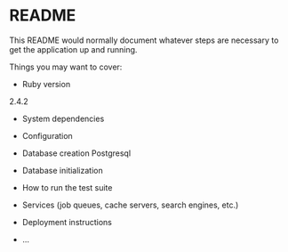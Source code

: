 # README

This README would normally document whatever steps are necessary to get the
application up and running.

Things you may want to cover:

* Ruby version

2.4.2

* System dependencies

* Configuration

* Database creation
Postgresql

* Database initialization

* How to run the test suite

* Services (job queues, cache servers, search engines, etc.)

* Deployment instructions

* ...
